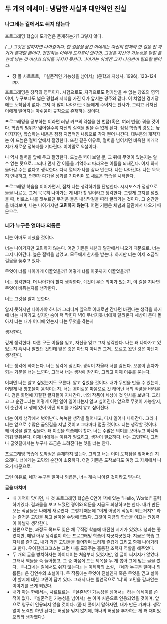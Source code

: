 ## 두 개의 에세이 : 냉담한 사실과 대안적인 진실

### 나그네는 길에서도 쉬지 않는다

프로그래밍 학습에 도착점은 존재하는가? 그렇지 않다.

*(...) 그것은 말하자면 나아감이다. 한 걸음을 옮긴 이에게는 자신의 현재와 한 걸음 전 과거가 존재할 뿐이다. 전진하는 이에게 도착점이 있다면, 그것은 자신의 가능성을 닫힌 틀 안에 넣는 것 이상의 의미를 가지지 못한다. 나아가는 이에겐 그저 나침반이 필요할 뿐이다.* 

- 장 폴 사르트르, 『실존적인 가능성을 넘어서』(문학과 지성사, 1996), 123-124 pp.

프로그래밍은 창작의 영역이다. 시험으로도, 자격으로도 평가받을 수 없는 창조의 영역이며, 누구보다도 넓은 경험과 지식을 가진 이가 앞서는 경주와 같다. 이 치열한 경기장에는 도착점이 없다. 그저 더 많이 나아가는 이들에게 주어지는 찬사가, 그리고 뒤처진 이에게 떨어지는 아쉬움이 규칙으로 존재하는 것이다.

프로그래밍을 공부하는 이라면 러닝 커브의 역설을 한 번쯤(혹은, 여러 번을) 겪을 것이다. 학습의 범위가 넓어질수록 자신의 실력을 믿을 수 없게 된다. 점점 학습의 강도는 높아지지만, 학습하는 내용은 점점 지엽적인 내용으로 각자 뻗어 나간다. 대부분의 개척자는 이 드높은 절벽 앞에서 절망한다. 또한 같은 이유로, 절벽을 넘어서면 비옥한 미개척지가 새로운 정복자를 기다린다. 이야말로 역설이다.

나 역시 절벽을 앞에 두고 절망한다. 드높은 벽이 보일 뿐, 그 뒤에 무엇이 있는지는 알 수 없는 탓으로. 그러나 먼저 간 이들을 기억하고 따라오는 이들을 되새긴다. 이제 와서 돌아갈 수는 없다고 생각한다. 다시 열의가 나를 감싸 안는다. 나는 나아간다. 나는 묵묵히 인내하고, 언젠가 다가올 성과를 기다리며 또 새로운 학습을 시작한다.

프로그래밍 학습을 이어가면서, 점차 나는 생각하기를 단념한다. 시시포스가 정상으로 돌을 나르듯, 그저 묵묵히 나아가는 게 내가 할 일이라고 생각한다. 그렇게 고지를 넘었을 때, 비로소 나를 짓누르던 무거운 돌은 내리막길을 따라 굴러가는 것이다. 그 순간만을 바라보며, 나는 나아가지만 **고민하지 않는다**. 어떤 기쁨은 체념과 달관에서 나오기 때문으로.



### 네가 누구든 얼마나 외롭든

너는 아마도 지쳤을 것이다.

너는 나아가지만 고민하지 않는다. 어떤 기쁨은 체념과 달관에서 나오기 때문으로. 너는 그저 나아간다. 높은 절벽을 넘었고, 모두에게 찬사를 받는다. 하지만 너는 이제 조금씩 걸음을 늦추고 있다.

무엇이 너를 나아가게 이끌었을까? 어떻게 너를 이곳까지 이끌었을까?

너는 생각한다. 더 나아가야 할지 생각한다. 이것이 무슨 의미가 있는지, 이 길을 지나면 무엇이 바뀌는지를 생각한다. 

너는 그것을 알지 못한다. 

알지 못하지만 나아가야 하니까 그러니까 앞으로 이대로만 간다면 바뀐다는 생각을 하기에 너는 나아가고 싶지만 숨이 턱 막힌다 벽이 무너지듯 너에게 달려온다 세상이 돈다 돌아서 너는 내가 어디에 있는지 나는 무엇을 하는지

생각한다.

깊게 생각한다. 다른 모든 이들을 잊고, 자신을 잊고 그저 생각한다. 나는 왜 나아가고 있었는지 혹시나 알았던 것인데 잊은 것은 아닌지 아니면 그저...모르고 왔던 것은 아닌지 생각한다.

너는 생각에 빠져든다. 너는 생각에 잠긴다. 생각이 차올라 너를 감싼다. 오롯이 혼자가 되는 기분을 너는 느낀다. 그래서 너는 생각에 잠긴다. 그리고 이제 이유를 묻는다.

어쩌면 너는 알고 싶었는지도 모른다. 알고 싶었을 것이다. 내가 무엇을 만들 수 있는지, 어떻게 내 창조물이 움직이는지. 너는 경이로운 마음으로 갓 태어난 너의 작품을 바라본다. 검은 화면에 자잘한 글자들이 지나간다. 너의 작품이 세상에 첫 인사를 보낸다. 그리고 그 순간...너는 어떻게 이런 일이 일어나는지 알고 싶어진다. 앞으로 무엇이 가능할지, 이 순간이 내 생에 있어 어떤 의미를 가질지 알고 싶어진다.

너는 이제 생각에서 벗어난다. 눅눅한 생각을 털어내고, 다시 일어나 나아간다. 그러나 너는 앞으로 수많은 굽잇길을 지날 것이고 그때마다 멈출 것이다. 너는 생각할 것이다. 왜 이것을 알고 싶을까. 왜 이것을 학습해야 할까. 너는 수많은 의미를 모아두고 하나씩 끼워 맞춰본다. 이제 너에게는 이유가 필요하고, 생각이 필요하다. 너는 고민한다, 그러나 굽잇길에서는 누구나 조금은 느려진다는 것을 너는 안다.

프로그래밍 학습에 도착점은 존재하지 않는다. 그리고 너는 이미 도착점을 잊어버린 지 오래다. 너에게는 고민의 순간이 소중하다. 어떤 기쁨은 도착보다도 여정 그 자체에서 나오기 때문으로. 

그런 이유로, 네가 누구든 얼마나 외롭든, 너는 계속 나아갈 것이라고 믿는다.



**글을 마치며**

- 내 기억이 맞다면, 내 첫 프로그래밍 학습은 C언어 책에 있는 "Hello, World!" 출력하기였다. 결과물을 보고 느꼈던 경이와 의문을 지금도 회상하고는 한다. 
  내가 만든 모든 작품들은 나에게 새로웠다. 그렇기 때문에 "이게 어떻게 작동이 되는거지?" 라는 즐거운 고민을 품고 살아올 수밖에 없었다. 그것이 지금의 학습을 이끄는 원동력이 아닐까 생각한다. 
- 한편으로는, 과정도 목표도 잊은 채 무작정 학습에 매진한 시기가 있었다. 성과는 좋았지만, 매일 아무 생각없이 하는 프로그래밍 학습이 지긋지긋했다. 지금은 학습 그 자체를 즐기고, 내가 가진 고민들을 풀어가며 느리게 즐겁게 그리고 함께 나아가려고 한다. 
  우아한테크코스는 그런 나를 도와주는 훌륭한 조력자 역할을 해주었다.
- 두 개의 글을 병치하자는 아이디어는 처음부터 있었지만, 영 글이 써지지가 않았다. 그래서 책들을 죽 늘어놓고, 그 중 마음에 드는 제목을 두 개 뽑아 그에 맞는 글을 썼다. 『나그네는 길에서도 쉬지 않는다』는 이제하의 소설, 『네가 누구든 얼마나 외롭든』은 김연수의 소설이다. 두 작품에는 무엇이 진실인지 혹은 무엇을 믿고 살아야 할지에 대한 고민이 담겨 있다. 그래서 나는 필연적으로 '너'의 고민을 감싸안는 이야기를 쓰게 되었다.
- 내가 아는 한에서는, 사르트르는 『실존적인 가능성을 넘어서』 라는 에세이를 쓴 적이 없다. 『실존적인 가능성을 넘어서』는 아마 처음으로 인용되었을 것이며, 앞으로 영구히 인용되지 않을 것이다. 
  (좀 더 풀어서 말하자면, 내가 만든 가짜다. 생각없이 노력만 하면 된다는 허상을 믿지 않기에, 하나의 허상을 추가하는 게 꽤 재미있으리라 생각했다.)





